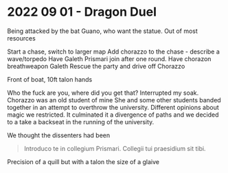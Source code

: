 # 2022 09 01 - Dragon Duel

Being attacked by the bat Guano, who want the statue.
Out of most resources

Start a chase, switch to larger map
Add chorazzo to the chase - describe a wave/torpedo
Have Galeth Prismari join after one round.
Have chorazon breathweapon Galeth
Rescue the party and drive off Chorazzo

Front of boat, 10ft talon hands

Who the fuck are you, where did you get that?
Interrupted my soak.
Chorazzo was an old student of mine
She and some other students banded together in an attempt to overthrow the university.
Different opinions about magic we restricted.
It culminated it a divergence of paths and we decided to a take a backseat in the running of the university. 

We thought the dissenters had been 

  
> Introduco te in collegium Prismari.
> Collegii tui praesidium sit tibi.

Precision of a quill but with a talon the size of a glaive

